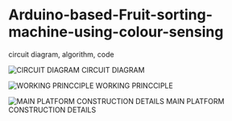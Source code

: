 # Arduino-based-Fruit-sorting-machine-using-colour-sensing
circuit diagram, algorithm, code

![CIRCUIT DIAGRAM](https://user-images.githubusercontent.com/64319294/152511734-49d055dc-ad0f-431f-82ec-3118b402be92.png)
CIRCUIT DIAGRAM

![WORKING PRINCCIPLE](https://user-images.githubusercontent.com/64319294/152511761-1c334ee5-5779-4674-b610-e70b3a620202.png)
WORKING PRINCCIPLE

![MAIN PLATFORM CONSTRUCTION DETAILS](https://user-images.githubusercontent.com/64319294/152511783-57561aa4-9eb6-4a08-b916-c3cc2eec99ca.jpeg)
MAIN PLATFORM CONSTRUCTION DETAILS
